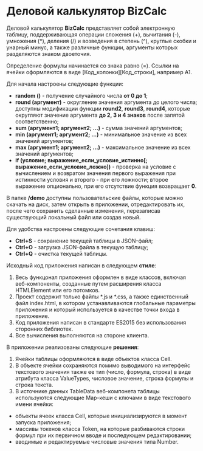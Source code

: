 # Деловой калькулятор BizCalc
Деловой калькулятор **BizCalc** представляет собой электронную таблицу, поддерживающая операции сложения (+), вычитания (-), умножения (*), деления (/) и возведения в степень (^), круглые скобки и унарный минус, а также различные функции, аргументы которых разделяются знаком двоеточия. 

Определение формулы начинается со знака равно (=). Ссылки на ячейки оформляются в виде [Код_колонки][Код_строки], например A1. 

Для начала настроены следующие функции:

* **random ()** - получение случайного числа **от 0 до 1**;
* **round (аргумент)** - округление значения аргумента до целого числа; доступны модификации функции **round2**, **round3**, **round4**, которые округляют значение аргумента **до 2, 3 и 4 знаков** после запятой соответственно;
* **sum (аргумент1; аргумент2; ...)** - сумма значений аргументов;
* **min (аргумент1; аргумент2; ...)** - минимальное значение из всех значений аргументов;
* **max (аргумент1; аргумент2; ...)** - максимальное значение из всех значений аргументов;
* **if (условие; выражение_если_условие_истинно[; выражение_если_условие_ложно])** - проверка на условие с вычислением и возвратом значения первого выражения при истинности условия и второго - при его ложности; второе выражение опционально, при его отсутствие функция возвращает **0**.

В папке **/demo** доступны пользовательские файлы, которые можно скачать на диск, затем открыть в приложении, отредактировать их, после чего сохранить сделанные изменения, перезаписав существующий локальный файл или создав новый. 

Для удобства настроены следующие сочетания клавиш:
* **Ctrl+S** - сохранение текущей таблицы в JSON-файл;
* **Ctrl+O** - загрузка JSON-файла в текущую таблицу;
* **Ctrl+Q** - очистка текущей таблицы.

Исходный код приложения написан в следующем **стиле**:
1. Весь функцонал приложения оформлен в виде классов, включая веб-компоненты, созданные путем расширения класса HTMLElement или его потомков.
2. Проект содержит только файлы *.js и *.css, а также единственный файл index.html, в котором устанавливаются глобальные параметры приложения и который используется в качестве точки входа в приложение. 
3. Код приложения написан в стандарте ES2015 без использования сторонних библиотек.
4. Все вычисления выполняются на стороне клиента.

В приложении реализованы следующие **решения**:
1. Ячейки таблицы оформляются в виде объектов класса Cell.
2. В объекте ячейки сохраняются помимо выводимого на интерфейс текстового значения также ее тип (число, формула, строка) в виде атрибута класса ValueTypes, числовое значение, строка формулы и строка текста. 
3. В источнике данных TableData веб-компонета таблицы используются следующие Map-кеши с ключами в виде текстового имени ячейки:
* объекты ячеек класса Cell, которые инициализируются в момент запуска приложения;
* массивы токенов класса Token, на которые разбиваются строки формул при их первичном вводе и последующем редактировании;
* вводимые и редактируемые числовые значения типа Number.

